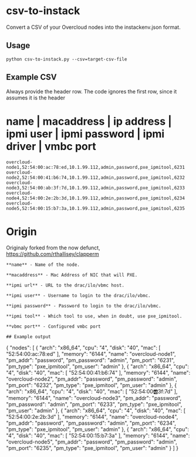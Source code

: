 # csv-to-instack
Convert a CSV of your Overcloud nodes into the instackenv.json format.

## Usage
```
python csv-to-instack.py --csv=target-csv-file
```

## Example CSV
Always provide the header row. The code ignores the first row, since it assumes it is the header

# name | macaddress | ip address | ipmi user | ipmi password | ipmi driver | vmbc port
```
overcloud-node1,52:54:00:ac:78:ed,10.1.99.112,admin,password,pxe_ipmitool,6231
overcloud-node2,52:54:00:41:b6:74,10.1.99.112,admin,password,pxe_ipmitool,6232
overcloud-node3,52:54:00:ab:3f:7d,10.1.99.112,admin,password,pxe_ipmitool,6233
overcloud-node4,52:54:00:2e:2b:3d,10.1.99.112,admin,password,pxe_ipmitool,6234
overcloud-node5,52:54:00:15:b7:3a,10.1.99.112,admin,password,pxe_ipmitool,6235
```

# Origin
Originaly forked from the now defunct, https://github.com/rthallisey/clapperm

```
**name** - Name of the node.

**macaddress** - Mac Address of NIC that will PXE.

**ipmi url** - URL to the drac/ilo/vbmc host.

**ipmi user** - Username to login to the drac/ilo/vbmc.

**ipmi password** - Password to login to the drac/ilo/vbmc.

**ipmi tool** - Which tool to use, when in doubt, use pxe_ipmitool.

**vbmc port** - Configured vmbc port

## Example output
```
{
    "nodes": [
        {
            "arch": "x86_64", 
            "cpu": "4", 
            "disk": "40", 
            "mac": [
                "52:54:00:ac:78:ed"
            ], 
            "memory": "6144", 
            "name": "overcloud-node1", 
            "pm_addr": "password", 
            "pm_password": "admin", 
            "pm_port": "6231", 
            "pm_type": "pxe_ipmitool", 
            "pm_user": "admin"
        }, 
        {
            "arch": "x86_64", 
            "cpu": "4", 
            "disk": "40", 
            "mac": [
                "52:54:00:41:b6:74"
            ], 
            "memory": "6144", 
            "name": "overcloud-node2", 
            "pm_addr": "password", 
            "pm_password": "admin", 
            "pm_port": "6232", 
            "pm_type": "pxe_ipmitool", 
            "pm_user": "admin"
        }, 
        {
            "arch": "x86_64", 
            "cpu": "4", 
            "disk": "40", 
            "mac": [
                "52:54:00:ab:3f:7d"
            ], 
            "memory": "6144", 
            "name": "overcloud-node3", 
            "pm_addr": "password", 
            "pm_password": "admin", 
            "pm_port": "6233", 
            "pm_type": "pxe_ipmitool", 
            "pm_user": "admin"
        }, 
        {
            "arch": "x86_64", 
            "cpu": "4", 
            "disk": "40", 
            "mac": [
                "52:54:00:2e:2b:3d"
            ], 
            "memory": "6144", 
            "name": "overcloud-node4", 
            "pm_addr": "password", 
            "pm_password": "admin", 
            "pm_port": "6234", 
            "pm_type": "pxe_ipmitool", 
            "pm_user": "admin"
        }, 
        {
            "arch": "x86_64", 
            "cpu": "4", 
            "disk": "40", 
            "mac": [
                "52:54:00:15:b7:3a"
            ], 
            "memory": "6144", 
            "name": "overcloud-node5", 
            "pm_addr": "password", 
            "pm_password": "admin", 
            "pm_port": "6235", 
            "pm_type": "pxe_ipmitool", 
            "pm_user": "admin"
        }
    ]
}

```

